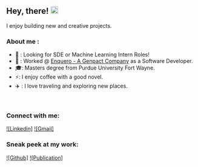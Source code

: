 ## Hey, there! <img src="https://raw.githubusercontent.com/MartinHeinz/MartinHeinz/master/wave.gif" width="20px">
I enjoy building new and creative projects.

### About me :

  - 🧐 : Looking for SDE or Machine Learning Intern Roles!
  - 🏢 : Worked @ [Enquero - A Genpact Company](https://enquero.com/) as a Software Developer.  
  - 🎓: Masters degree from Purdue University Fort Wayne.
  - ⚡: I enjoy coffee with a good novel.
  - ✈️ : I love traveling and exploring new places.  

<br />

### Connect with me:

[![Linkedin]](https://www.linkedin.com/in/prajwalashambulingappa/)
[![Gmail]](prajwalams99@gmail.com)


### Sneak peek at my work:

[![Github]](https://github.com/PrajwalaMugajjiShambulingappa?tab=repositories)
[![Publication]](https://link.springer.com/chapter/10.1007/978-981-19-2828-4_57)
